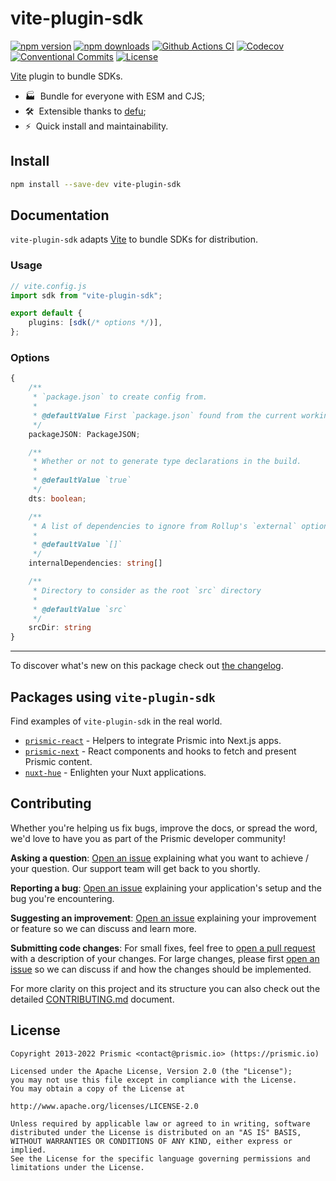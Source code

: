 <!--

TODO: Go through all "TODO" comments in the project

TODO: Replace all on all files (README.md, CONTRIBUTING.md, bug_report.md, package.json):
- vite-plugin-sdk
- Vite plugin to bundle SDKs
- prismicio-community/vite-plugin-sdk
- vite-plugin-sdk

-->

# vite-plugin-sdk

[![npm version][npm-version-src]][npm-version-href]
[![npm downloads][npm-downloads-src]][npm-downloads-href]
[![Github Actions CI][github-actions-ci-src]][github-actions-ci-href]
[![Codecov][codecov-src]][codecov-href]
[![Conventional Commits][conventional-commits-src]][conventional-commits-href]
[![License][license-src]][license-href]

<!-- TODO: Replacing link to Prismic with [Prismic][prismic] is useful here -->

[Vite][vite] plugin to bundle SDKs.

- 🏭 &nbsp;Bundle for everyone with ESM and CJS;
- 🛠 &nbsp;Extensible thanks to [defu][defu];
- ⚡ &nbsp;Quick install and maintainability.

<!--

TODO: Create a small list of package features:

- 🤔 &nbsp;A useful feature;
- 🥴 &nbsp;Another useful feature;
- 🙃 &nbsp;A final useful feature.

Non-breaking space: &nbsp; are here on purpose to fix emoji rendering on certain systems.

-->

## Install

```bash
npm install --save-dev vite-plugin-sdk
```

## Documentation

`vite-plugin-sdk` adapts [Vite][vite] to bundle SDKs for distribution.

### Usage

```typescript
// vite.config.js
import sdk from "vite-plugin-sdk";

export default {
	plugins: [sdk(/* options */)],
};
```

### Options

```typescript
{
	/**
	 * `package.json` to create config from.
	 *
	 * @defaultValue First `package.json` found from the current working directory and up.
	 */
	packageJSON: PackageJSON;

	/**
	 * Whether or not to generate type declarations in the build.
	 *
	 * @defaultValue `true`
	 */
	dts: boolean;

	/**
	 * A list of dependencies to ignore from Rollup's `external` option.
	 *
	 * @defaultValue `[]`
	 */
	internalDependencies: string[]

	/**
	 * Directory to consider as the root `src` directory
	 *
	 * @defaultValue `src`
	 */
	srcDir: string
}
```

---

To discover what's new on this package check out [the changelog][changelog].

## Packages using `vite-plugin-sdk`

Find examples of `vite-plugin-sdk` in the real world.

- [`prismic-react`](https://github.com/prismicio/prismic-react) - Helpers to integrate Prismic into Next.js apps.
- [`prismic-next`](https://github.com/prismicio/prismic-next) - React components and hooks to fetch and present Prismic content.
- [`nuxt-hue`](https://github.com/lihbr/nuxt-hue) - Enlighten your Nuxt applications.

## Contributing

Whether you're helping us fix bugs, improve the docs, or spread the word, we'd love to have you as part of the Prismic developer community!

**Asking a question**: [Open an issue][repo-bug-report] explaining what you want to achieve / your question. Our support team will get back to you shortly.

**Reporting a bug**: [Open an issue][repo-bug-report] explaining your application's setup and the bug you're encountering.

**Suggesting an improvement**: [Open an issue][repo-feature-request] explaining your improvement or feature so we can discuss and learn more.

**Submitting code changes**: For small fixes, feel free to [open a pull request][repo-pull-requests] with a description of your changes. For large changes, please first [open an issue][repo-feature-request] so we can discuss if and how the changes should be implemented.

For more clarity on this project and its structure you can also check out the detailed [CONTRIBUTING.md][contributing] document.

## License

```
Copyright 2013-2022 Prismic <contact@prismic.io> (https://prismic.io)

Licensed under the Apache License, Version 2.0 (the "License");
you may not use this file except in compliance with the License.
You may obtain a copy of the License at

http://www.apache.org/licenses/LICENSE-2.0

Unless required by applicable law or agreed to in writing, software
distributed under the License is distributed on an "AS IS" BASIS,
WITHOUT WARRANTIES OR CONDITIONS OF ANY KIND, either express or implied.
See the License for the specific language governing permissions and
limitations under the License.
```

<!-- Links -->

[vite]: https://vitejs.dev
[prismic]: https://prismic.io
[defu]: https://github.com/unjs/defu#function-merger

<!-- TODO: Replace link with a more useful one if available -->

[changelog]: ./CHANGELOG.md
[contributing]: ./CONTRIBUTING.md

<!-- TODO: Replace link with a more useful one if available -->

[repo-bug-report]: https://github.com/prismicio-community/vite-plugin-sdk/issues/new?assignees=&labels=bug&template=bug_report.md&title=
[repo-feature-request]: https://github.com/prismicio-community/vite-plugin-sdk/issues/new?assignees=&labels=enhancement&template=feature_request.md&title=
[repo-pull-requests]: https://github.com/prismicio-community/vite-plugin-sdk/pulls

<!-- Badges -->

[npm-version-src]: https://img.shields.io/npm/v/vite-plugin-sdk/latest.svg
[npm-version-href]: https://npmjs.com/package/vite-plugin-sdk
[npm-downloads-src]: https://img.shields.io/npm/dm/vite-plugin-sdk.svg
[npm-downloads-href]: https://npmjs.com/package/vite-plugin-sdk
[github-actions-ci-src]: https://github.com/prismicio-community/vite-plugin-sdk/workflows/ci/badge.svg
[github-actions-ci-href]: https://github.com/prismicio-community/vite-plugin-sdk/actions?query=workflow%3Aci
[codecov-src]: https://img.shields.io/codecov/c/github/prismicio-community/vite-plugin-sdk.svg
[codecov-href]: https://codecov.io/gh/prismicio-community/vite-plugin-sdk
[conventional-commits-src]: https://img.shields.io/badge/Conventional%20Commits-1.0.0-yellow.svg
[conventional-commits-href]: https://conventionalcommits.org
[license-src]: https://img.shields.io/npm/l/vite-plugin-sdk.svg
[license-href]: https://npmjs.com/package/vite-plugin-sdk
